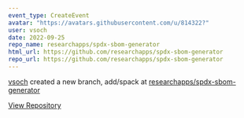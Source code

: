 ```yaml
---
event_type: CreateEvent
avatar: "https://avatars.githubusercontent.com/u/814322?"
user: vsoch
date: 2022-09-25
repo_name: researchapps/spdx-sbom-generator
html_url: https://github.com/researchapps/spdx-sbom-generator
repo_url: https://github.com/researchapps/spdx-sbom-generator
---
```


<a href='https://github.com/vsoch' target='_blank'>vsoch</a> created a new branch, add/spack at <a href='https://github.com/researchapps/spdx-sbom-generator' target='_blank'>researchapps/spdx-sbom-generator</a>

<a href='https://github.com/researchapps/spdx-sbom-generator' target='_blank'>View Repository</a>